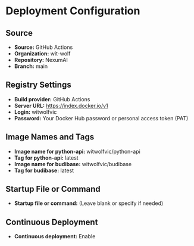 # Deployment Configuration

## Source
- **Source:** GitHub Actions
- **Organization:** wit-wolf
- **Repository:** NexumAI
- **Branch:** main

## Registry Settings
- **Build provider:** GitHub Actions
- **Server URL:** https://index.docker.io/v1
- **Login:** witwolfvic
- **Password:** Your Docker Hub password or personal access token (PAT)

## Image Names and Tags
- **Image name for python-api:** witwolfvic/python-api
- **Tag for python-api:** latest
- **Image name for budibase:** witwolfvic/budibase
- **Tag for budibase:** latest

## Startup File or Command
- **Startup file or command:** (Leave blank or specify if needed)

## Continuous Deployment
- **Continuous deployment:** Enable
